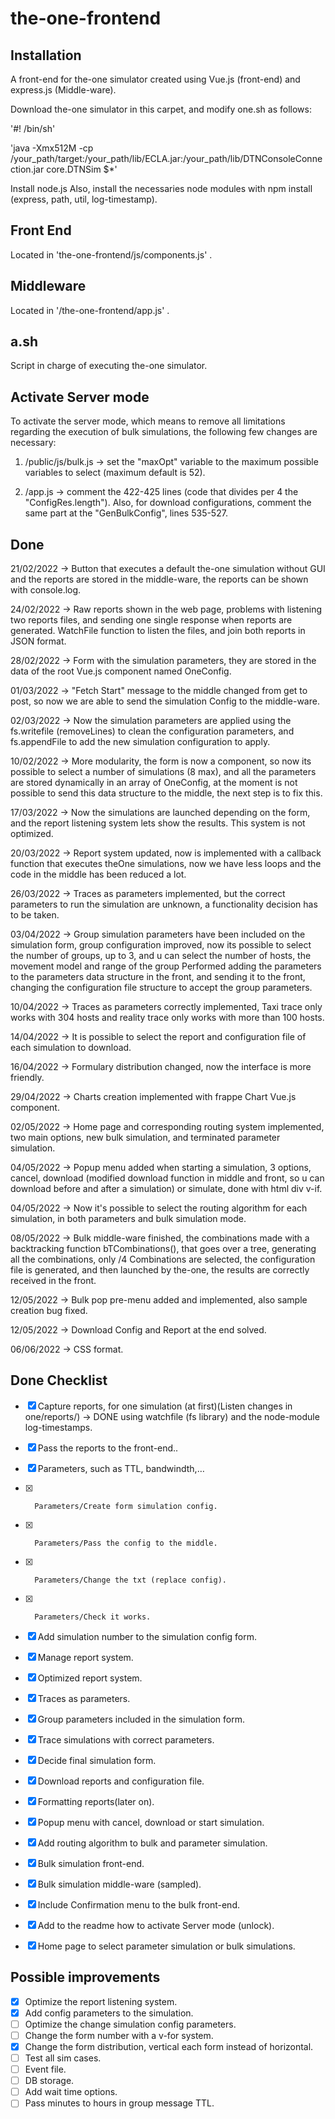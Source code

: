 # the-one-frontend

## Installation
A front-end for the-one simulator created using Vue.js (front-end) and express.js (Middle-ware).

Download the-one simulator in this carpet, and modify one.sh as follows:

'#! /bin/sh'

'java -Xmx512M -cp /your_path/target:/your_path/lib/ECLA.jar:/your_path/lib/DTNConsoleConnection.jar core.DTNSim $*'

Install node.js
Also, install the necessaries node modules with npm install (express, path, util, log-timestamp).


## Front End

Located in 'the-one-frontend/js/components.js' .



## Middleware

Located in '/the-one-frontend/app.js' .


## a.sh

Script in charge of executing the-one simulator.


## Activate Server mode

To activate the server mode, which means to remove all limitations regarding the execution of bulk simulations, the following few changes are necessary:

1. /public/js/bulk.js -> set the "maxOpt" variable to the maximum possible variables to select (maximum default is 52).

2. /app.js -> comment the 422-425 lines (code that divides per 4 the "ConfigRes.length"). Also, for download configurations, comment the same part at the "GenBulkConfig", lines 535-527.


## Done

21/02/2022 -> Button that executes a default the-one simulation without GUI and the reports are stored in the middle-ware, the reports can be shown with console.log.

24/02/2022 -> Raw reports shown in the web page, problems with listening two reports files, and sending one single response when reports are generated. WatchFile                  function to listen the files, and join both reports in JSON format.

28/02/2022 -> Form with the simulation parameters, they are stored in the data of the root Vue.js component named OneConfig.

01/03/2022 -> "Fetch Start" message to the middle changed from get to post, so now we are able to send the simulation Config to the middle-ware.

02/03/2022 -> Now the simulation parameters are applied using the fs.writefile (removeLines) to clean the configuration parameters, and fs.appendFile to add the new simulation configuration to apply.

10/02/2022 -> More modularity, the form is now a component, so now its possible to select a number of simulations (8 max), and all the parameters are stored dynamically in an array of OneConfig, at the moment is not possible to send this data structure to the middle, the next step is to fix this.

17/03/2022 -> Now the simulations are launched depending on the form, and the report listening system lets show the results. This system is not optimized.

20/03/2022 -> Report system updated, now is implemented with a callback function that executes theOne simulations, now we have less loops and the code in the middle has been reduced a lot.

26/03/2022 -> Traces as parameters implemented, but the correct parameters to run the simulation are unknown, a functionality decision has to be taken.

03/04/2022 -> Group simulation parameters have been included on the simulation form, group configuration improved, now its possible to select the number of groups, up to 3, and u can select the number of hosts, the movement model and range of the group Performed adding the parameters to the parameters data structure in the front, and sending it to the front, changing the configuration file structure to accept the group parameters.

10/04/2022 -> Traces as parameters correctly implemented, Taxi trace only works with 304 hosts and reality trace only works with more than 100 hosts.

14/04/2022 -> It is possible to select the report and configuration file of each simulation to download.

16/04/2022 -> Formulary distribution changed, now the interface is more friendly.

29/04/2022 -> Charts creation implemented with frappe Chart Vue.js component.

02/05/2022 -> Home page and corresponding routing system implemented, two main options, new bulk simulation, and terminated parameter simulation.

04/05/2022 -> Popup menu added when starting a simulation, 3 options, cancel, download (modified download function in middle and front, so u can download before and after a simulation) or simulate, done with html div v-if.

04/05/2022 -> Now it's possible to select the routing algorithm for each simulation, in both parameters and bulk simulation mode.

08/05/2022 -> Bulk middle-ware finished, the combinations made with a backtracking function bTCombinations(), that goes over a tree, generating all the combinations, only /4 Combinations are selected, the configuration file is generated, and then launched by the-one, the results are correctly received in the front.

12/05/2022 -> Bulk pop pre-menu added and implemented, also sample creation bug fixed.

12/05/2022 -> Download Config and Report at the end solved.

06/06/2022 -> CSS format.

## Done Checklist

- [x]  Capture reports, for one simulation (at first)(Listen changes in one/reports/) -> DONE using watchfile (fs library) and the node-module log-timestamps.
- [x]  Pass the reports to the front-end..
- [x]  Parameters, such as TTL, bandwindth,…
- [x]       Parameters/Create form simulation config.
- [x]       Parameters/Pass the config to the middle.
- [x]       Parameters/Change the txt (replace config).
- [x]       Parameters/Check it works.     
- [x]  Add simulation number to the simulation config form.
- [x]  Manage report system.
- [x]  Optimized report system.
- [x]  Traces as parameters.
- [x]  Group parameters included in the simulation form.
- [x]  Trace simulations with correct parameters.
- [x]  Decide final simulation form.
- [x]  Download reports and configuration file.
- [x]  Formatting reports(later on).
- [x]  Popup menu with cancel, download or start simulation.
- [x]  Add routing algorithm to bulk and parameter simulation.
- [x]  Bulk simulation front-end.
- [x]  Bulk simulation middle-ware (sampled).
- [x] Include Confirmation menu to the bulk front-end.
- [x] Add to the readme how to activate Server mode (unlock).
- [x] Home page to select parameter simulation or bulk simulations.



## Possible improvements

- [x] Optimize the report listening system.
- [x] Add config parameters to the simulation.
- [ ] Optimize the change simulation config parameters.
- [ ] Change the form number with a v-for system.
- [x] Change the form distribution, vertical each form instead of horizontal.
- [ ] Test all sim cases.
- [ ] Event file.
- [ ] DB storage.
- [ ] Add wait time options.
- [ ] Pass minutes to hours in group message TTL.
